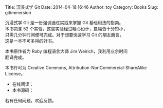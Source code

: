 Title: 沉浸式学 Git
Date: 2014-04-18 16:46
Author: toy
Category: Books
Slug: gitimmersion

沉浸式学 Git 是一份强调通过实践来掌握 Git 基础用法的指南。  
本书包含 52 个实验，这些实验经过精心设计，篇幅皆十分短小，  
只需几分钟时间便可完成。对于想要快速学习 Git 的朋友而言，  
这是一本不可多得的好书。

本书原作者为 Ruby 编程语言大师 Jim Weirich，我利用业余时间  
翻译完成。

本书许可为 Creative Commons, Attribution-NonCommercial-ShareAlike  
License。

* 在线阅读：  
* 本书源码：

若有任何问题，欢迎反馈。
